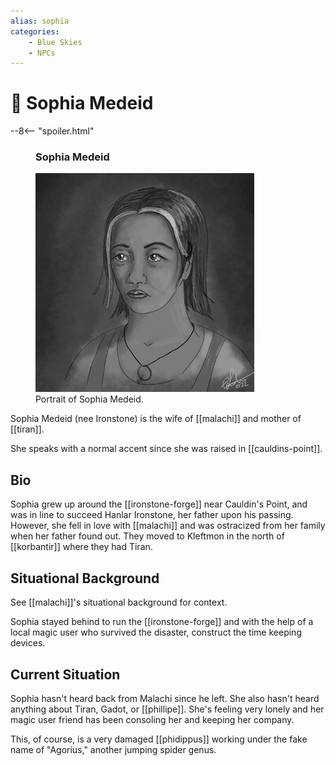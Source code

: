 ```yaml
---
alias: sophia
categories:
    - Blue Skies
    - NPCs
---
```

# 🔐 Sophia Medeid

--8<-- "spoiler.html"

<figure class="infobox right">
  <h3>Sophia Medeid</h3>
  <a href="/assets/images/sophia-ironstone-full.png">
    <img src="/assets/images/sophia-ironstone-tiny.png" />
  </a>
  <figcaption>
    Portrait of Sophia Medeid.
  </figcaption>
</figure>


Sophia Medeid (nee Ironstone) is the wife of [[malachi]] and mother of [[tiran]].

She speaks with a normal accent since she was raised in [[cauldins-point]].

## Bio

Sophia grew up around the [[ironstone-forge]] near Cauldin's Point, and was in line to succeed Hanlar Ironstone, her father upon his passing. However, she fell in love with [[malachi]] and was ostracized from her family when her father found out. They moved to Kleftmon in the north of [[korbantir]] where they had Tiran.

## Situational Background

See [[malachi]]'s situational background for context.

Sophia stayed behind to run the [[ironstone-forge]] and with the help of a local magic user who survived the disaster, construct the time keeping devices.

## Current Situation

Sophia hasn't heard back from Malachi since he left. She also hasn't heard anything about Tiran, Gadot, or [[phillipe]]. She's feeling very lonely and her magic user friend has been consoling her and keeping her company.

This, of course, is a very damaged [[phidippus]] working under the fake name of "Agorius," another jumping spider genus.
